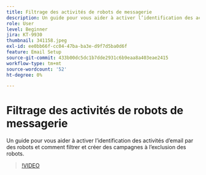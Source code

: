 ```yaml
---
title: Filtrage des activités de robots de messagerie
description: Un guide pour vous aider à activer l’identification des activités d’email par des robots et comment filtrer et créer des campagnes à l’exclusion des robots.
role: User
level: Beginner
jira: KT-9930
thumbnail: 341158.jpeg
exl-id: ee0bb66f-cc04-47ba-ba3e-d9f7d5ba0d6f
feature: Email Setup
source-git-commit: 433b00dc5dc1b7dde2931c6b9eaa8a403eae2415
workflow-type: tm+mt
source-wordcount: '52'
ht-degree: 0%

---
```


# Filtrage des activités de robots de messagerie

Un guide pour vous aider à activer l’identification des activités d’email par des robots et comment filtrer et créer des campagnes à l’exclusion des robots.

>[!VIDEO](https://video.tv.adobe.com/v/341158/?quality=12&learn=on)
